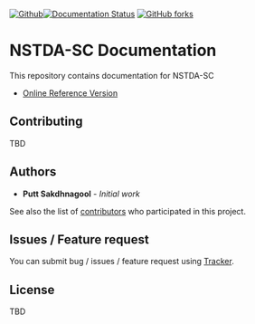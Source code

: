 [![Github](https://img.shields.io/badge/sources-github-green.svg)](https://github.com/puttsk/cuda-tutorial/)[![Documentation Status](https://readthedocs.org/projects/cuda-tutorial/badge/?version=latest)](https://cuda-tutorial.readthedocs.io/en/latest/?badge=latest)
 [![GitHub forks](https://img.shields.io/github/stars/puttsk/cuda-tutorial.svg?style=social&label=Star)](https://github.com/puttsk/cuda-tutorial)

# NSTDA-SC Documentation

This repository contains documentation for NSTDA-SC

* [Online Reference Version](https://nstdasc.readthedocs.io/en/latest/?badge=latest) 

## Contributing

TBD

## Authors

* **Putt Sakdhnagool** - *Initial work* 

See also the list of [contributors](https://github.com/puttsk/nstda-sc/graphs/contributors) who participated in this project.

## Issues / Feature request

You can submit bug / issues / feature request using [Tracker](https://github.com/puttsk/nstda-sc/issues).

## License

TBD

